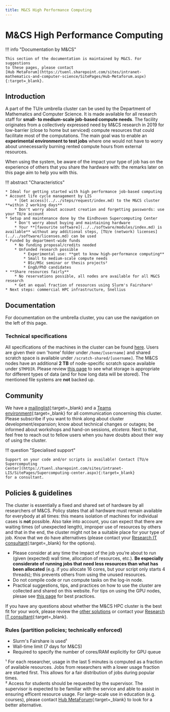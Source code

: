 ```yaml
---
title: M&CS High Performance Computing
---
```


# M&CS High Performance Computing

!!! info "Documentation by M&CS"

    This section of the documentation is maintained by M&CS. For suggestions
    to these pages, please contact
    [Hub MetaForum](https://tuenl.sharepoint.com/sites/intranet-mathematics-and-computer-science/SitePages/Hub-Metaforum.aspx){:target=_blank}.

## Introduction
A part of the TU/e umbrella cluster can be used by the Department of
Mathematics and Computer Science. It is made available for all research staff
for **small- to medium-scale job-based compute needs**. The facility originates
from a collectively expressed need by M&CS research in 2019 for low-barrier
(close to home but serviced) compute resources that could facilitate
most of the computations. The main goal was to enable an **experimental
environment to test jobs** where one would not have to worry
about unnecessarily burning rented compute hours from external
resources.

When using the system, be aware of the impact your type of job has on the
experience of others that you share the hardware with: the remarks later on this
page aim to help you with this.

!!! abstract "Characteristics"

    * Ideal for getting started with high performance job-based computing
    * Account life cycle management by LIS
        * [Get access](../../steps/request/index.md) to the M&CS cluster **within 2 working days**
        * Don't worry about account creation and forgetting passwords: use your TU/e account
    * Setup and maintenance done by the Eindhoven Supercomputing Center
        * Don't worry about buying and maintaining hardware
        * Your **[favourite software](../../software/modules/index.md) is available** without any additional steps, [TU/e (network) licenses](../../software/licenses.md) can be used
    * Funded by department-wide funds
        * No funding proposal/credits needed
        * Unfunded research possible
            * Experimental use: **get to know high-performance computing**
            * Small to medium-scale compute needs
            * BSc/MSc seminar or thesis projects²
            * EngD/PhD candidates
    * **Share resources fairly**
        * No reservations possible, all nodes are available for all M&CS research
        * Get an equal fraction of resources using Slurm's Fairshare¹
    * Next steps: commercial HPC infrastructure, Snellius

## Documentation
For documentation on the umbrella cluster, you can use the navigation on the
left of this page.

### Technical specifications
All specifications of the machines in the cluster can be found
[here](../../specifications.md#__tabbed_1_7). Users are given their own 'home'
folder under `/home/[username]` and shared scratch space is available under
`/scratch-shared/[username]`. The M&CS nodes have an additional **2 TB** of
node-specific scratch space available under `$TMPDIR`. Please review
[this page](../../filesystems.md) to see what storage is appropriate for 
different types of data (and for how long data will be stored). The mentioned
file systems are **not** backed up.

## Community
We have a
[mailinglist](https://listserver.tue.nl/mailman/listinfo/hpc-users.mcs){:target=_blank}
and a [Teams
environment](https://teams.microsoft.com/l/team/19%3afe39019482c34550824bebc871cc4b71%40thread.tacv2/conversations?groupId=a54d5913-08b9-4082-a13b-d60296906068&tenantId=cc7df247-60ce-4a0f-9d75-704cf60efc64){:target=_blank}
for all communication concerning this cluster. Please subscribe if you
want to think along about cluster development/expansion; know about
technical changes or outages; be informed about workshops and hand-on
sessions, *etcetera*. Next to that, feel free to reach out to fellow
users when you have doubts about their way of using the cluster.

!!! question "Specialised support"

    Support on your code and/or scripts is available! Contact [TU/e Supercomputing
    Center](https://tuenl.sharepoint.com/sites/intranet-LIS/SitePages/Supercomputing-center.aspx){:target=_blank}
    for a consultant.

## Policies & guidelines
The cluster is essentially a fixed and shared set of hardware by all
researchers of M&CS. Policy states that all hardware must
remain available for everybody at all times: this means isolation of
machines for individual cases is **not** possible. Also take into
account, you can expect that there are waiting times (of unexpected
length), improper use of resources by others and that in the end, the
cluster might not be a suitable place for your type of job. Know that we
do have alternatives (please contact your [Research IT
consultant](https://tuenl.sharepoint.com/sites/intranet-LIS/SitePages/Research-IT.aspx){:target=_blank}
for the options).

- Please consider at any time the impact of the job you’re about
to run (given (expected) wall time, allocation of resources, etc.). **Be
especially considerate of running jobs that need less resources than
what has been allocated** (e.g. if you allocate 16 cores, but your script
only starts 4 threads); this prevents others from using the unused resources.
- Do not compile code or run compute tasks on the log-in node.
- Practical suggestions, tips, and practices on how to use the
cluster are collected and shared on this website. For tips on using the GPU
nodes, plesae see [this page](gpu.md) for best practices.

If you have any questions about whether the M&CS HPC cluster is the best fit
for your work, please review the [other solutions](./index.md) or contact your
[Research IT consultant](https://tuenl.sharepoint.com/sites/intranet-LIS/SitePages/Research-IT.aspx){:target=_blank}.

### Rules (partition policies; technically enforced)
- Slurm's Fairshare is used¹
- Wall-time limit (7 days for M&CS)
- Required to specify the number of cores/RAM explicitly for GPU queue

¹ For each researcher, usage in the last 5 minutes is computed as a fraction
of available resources. Jobs from researchers with a lower usage fraction are 
started first. This allows for a fair distribution of jobs during popular 
times.<br/>
² Access for students should be requested by the supervisor. The supervisor
is expected to be familiar with the service and able to assist in 
ensuring efficent resource usage. For large-scale use in education 
(e.g. courses), please contact 
[Hub MetaForum](https://tuenl.sharepoint.com/sites/intranet-mathematics-and-computer-science/SitePages/Hub-Metaforum.aspx){:target=_blank}
to look for a better alternative.